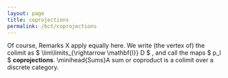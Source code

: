 ```yaml
---
layout: page
title: coprojections
permalink: /bct/coprojections
---
```

Of course, Remarks X apply equally here. We write (the vertex of) the colimit as $ \lim\limits_{\rightarrow \mathbf{I}} D $ , and call the maps $ p_I $ **coprojections**. \minihead{Sums}A sum or coproduct is a colimit over a discrete category.
